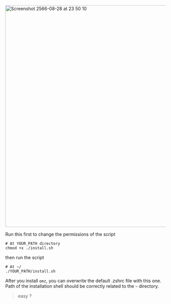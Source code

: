 <img width="697" alt="Screenshot 2566-08-28 at 23 50 10" src="https://github.com/ibzzsfw/not-your-zsh/assets/68814521/3a3358e9-075f-4d25-a510-9930dfdb835b">

Run this first to change the permissions of the script

```
# At YOUR_PATH directory
chmod +x ./install.sh
```

then run the script

```
# At ~/
./YOUR_PATH/install.sh
```

After you install `omz`, you can overwrite the default .zshrc file with this one.
<br />
Path of the installation shell should be correctly related to the `~` directory.

> easy ?

